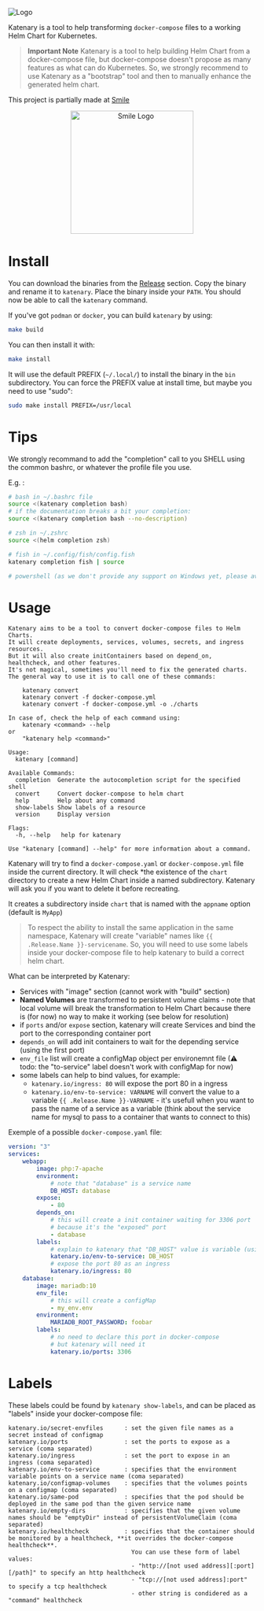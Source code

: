 ![Logo](misc/logo.png)

Katenary is a tool to help transforming `docker-compose` files to a working Helm Chart for Kubernetes.

> **Important Note** Katenary is a tool to help building Helm Chart from a docker-compose file, but docker-compose doesn't propose as many features as what can do Kubernetes. So, we strongly recommend to use Katenary as a "bootstrap" tool and then to manually enhance the generated helm chart.

This project is partially made at [Smile](https://www.smile.eu) 

<div style="text-align:center">
<a href="https://www.smile.eu"><img src="./misc/Logo_Smile.png" alt="Smile Logo" width="250" /></a>
</div>

# Install

You can download the binaries from the [Release](https://github.com/metal3d/katenary/releases) section. Copy the binary and rename it to `katenary`. Place the binary inside your `PATH`. You should now be able to call the `katenary` command.

If you've got `podman` or `docker`, you can build `katenary` by using:

```bash
make build
```

You can then install it with:
```bash
make install
```

It will use the default PREFIX (`~/.local/`) to install the binary in the `bin` subdirectory. You can force the PREFIX value at install time, but maybe you need to use "sudo":

```bash
sudo make install PREFIX=/usr/local
```


# Tips

We strongly recommand to add the "completion" call to you SHELL using the common bashrc, or whatever the profile file you use.

E.g. :

```bash
# bash in ~/.bashrc file
source <(katenary completion bash)
# if the documentation breaks a bit your completion:
source <(katenary completion bash --no-description)

# zsh in ~/.zshrc
source <(helm completion zsh)

# fish in ~/.config/fish/config.fish
katenary completion fish | source

# powershell (as we don't provide any support on Windows yet, please avoid this...)
```

# Usage

```
Katenary aims to be a tool to convert docker-compose files to Helm Charts. 
It will create deployments, services, volumes, secrets, and ingress resources.
But it will also create initContainers based on depend_on, healthcheck, and other features.
It's not magical, sometimes you'll need to fix the generated charts.
The general way to use it is to call one of these commands:

    katenary convert
    katenary convert -f docker-compose.yml
    katenary convert -f docker-compose.yml -o ./charts

In case of, check the help of each command using:
    katenary <command> --help
or
    "katenary help <command>"

Usage:
  katenary [command]

Available Commands:
  completion  Generate the autocompletion script for the specified shell
  convert     Convert docker-compose to helm chart
  help        Help about any command
  show-labels Show labels of a resource
  version     Display version

Flags:
  -h, --help   help for katenary

Use "katenary [command] --help" for more information about a command.
```

Katenary will try to find a `docker-compose.yaml` or `docker-compose.yml` file inside the current directory. It will check *the existence of the `chart` directory to create a new Helm Chart inside a named subdirectory. Katenary will ask you if you want to delete it before recreating.

It creates a subdirectory inside `chart` that is named with the `appname` option (default is `MyApp`)

> To respect the ability to install the same application in the same namespace, Katenary will create "variable" names like `{{ .Release.Name }}-servicename`. So, you will need to use some labels inside your docker-compose file to help katenary to build a correct helm chart.

What can be interpreted by Katenary:

- Services with "image" section (cannot work with "build" section)
- **Named Volumes** are transformed to persistent volume claims - note that local volume will break the transformation to Helm Chart because there is (for now) no way to make it working (see below for resolution)
- if `ports` and/or `expose` section, katenary will create Services and bind the port to the corresponding container port
- `depends_on` will add init containers to wait for the depending service (using the first port)
- `env_file` list will create a configMap object per environemnt file (⚠ todo: the "to-service" label doesn't work with configMap for now)
- some labels can help to bind values, for example:
    - `katenary.io/ingress: 80` will expose the port 80 in a ingress
    - `katenary.io/env-to-service: VARNAME` will convert the value to a variable `{{ .Release.Name }}-VARNAME` - it's usefull when you want to pass the name of a service as a variable (think about the service name for mysql to pass to a container that wants to connect to this)

Exemple of a possible `docker-compose.yaml` file:

```yaml
version: "3"
services:
    webapp:
        image: php:7-apache
        environment:
            # note that "database" is a service name
            DB_HOST: database
        expose:
            - 80
        depends_on:
            # this will create a init container waiting for 3306 port
            # because it's the "exposed" port
            - database
        labels:
            # explain to katenary that "DB_HOST" value is variable (using release name)
            katenary.io/env-to-service: DB_HOST
            # expose the port 80 as an ingress
            katenary.io/ingress: 80
    database:
        image: mariadb:10
        env_file:
            # this will create a configMap
            - my_env.env
        environment:
            MARIADB_ROOT_PASSWORD: foobar
        labels:
            # no need to declare this port in docker-compose
            # but katenary will need it
            katenary.io/ports: 3306
```

# Labels

These labels could be found by `katenary show-labels`, and can be placed as "labels" inside your docker-compose file:

```
katenary.io/secret-envfiles      : set the given file names as a secret instead of configmap
katenary.io/ports                : set the ports to expose as a service (coma separated)
katenary.io/ingress              : set the port to expose in an ingress (coma separated)
katenary.io/env-to-service       : specifies that the environment variable points on a service name (coma separated)
katenary.io/configmap-volumes    : specifies that the volumes points on a configmap (coma separated)
katenary.io/same-pod             : specifies that the pod should be deployed in the same pod than the given service name
katenary.io/empty-dirs           : specifies that the given volume names should be "emptyDir" instead of persistentVolumeClaim (coma separated)
katenary.io/healthcheck          : specifies that the container should be monitored by a healthcheck, **it overrides the docker-compose healthcheck**. 
                                   You can use these form of label values:
                                   - "http://[not used address][:port][/path]" to specify an http healthcheck
                                   - "tcp://[not used address]:port" to specify a tcp healthcheck
                                   - other string is condidered as a "command" healthcheck
```

